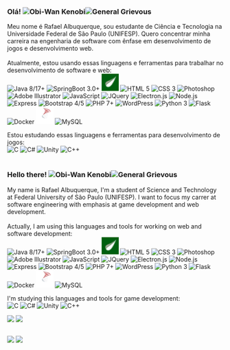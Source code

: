 ### Olá! <img height='40' width='40' src="https://static.wikia.nocookie.net/disneyemojiblitz/images/9/92/EmojiBlitzObi-WanKenobi1.png/revision/latest?cb=20220726120305" title="Obi-Wan Kenobi" alt="Obi-Wan Kenobi"/><img height='40' width='40' src="https://static.wikia.nocookie.net/disneyemojiblitz/images/3/31/EmojiBlitzGeneralGrievous1.png/revision/latest/scale-to-width-down/350?cb=20220315123833" title="General Grievous" alt="General Grievous"/>
Meu nome é Rafael Albuquerque, sou estudante de Ciência e Tecnologia na Universidade Federal de São Paulo (UNIFESP). Quero concentrar minha carreira na engenharia de software com ênfase em desenvolvimento de jogos e desenvolvimento web.<br><br>
Atualmente, estou usando essas linguagens e ferramentas para trabalhar no desenvolvimento de software e web:<br>
<img height='40' width='40' src="https://cdn.jsdelivr.net/gh/devicons/devicon/icons/java/java-original.svg" title="Java 8/17+" alt="Java 8/17+"/>
<img height='40' width='40' src="https://cdn.jsdelivr.net/gh/devicons/devicon/icons/spring/spring-original.svg" title="SpringBoot 3.0+" alt="SpringBoot 3.0+"/>
<img height='40' width='40' src="svg_logos/thymeleaf-icon.svg" title="Thymeleaf 3.1" alt="Thymeleaf 3.1"/>
<img height='40' width='40' src="https://cdn.jsdelivr.net/gh/devicons/devicon/icons/html5/html5-original.svg" title="HTML 5" alt="HTML 5"/>
<img height='40' width='40' src="https://cdn.jsdelivr.net/gh/devicons/devicon/icons/css3/css3-original.svg" title="CSS 3" alt="CSS 3"/>
<img height='40' width='40' src="https://cdn.jsdelivr.net/gh/devicons/devicon/icons/photoshop/photoshop-line.svg" title="Photoshop" alt="Photoshop"/>
<img height='40' width='40' src="https://cdn.jsdelivr.net/gh/devicons/devicon/icons/illustrator/illustrator-line.svg" title="Adobe Illustrator" alt="Adobe Illustrator"/>
<img height='40' width='40' src="https://cdn.jsdelivr.net/gh/devicons/devicon/icons/javascript/javascript-original.svg" title="JavaScript" alt="JavaScript"/>
<img height='40' width='40' src="https://cdn.jsdelivr.net/gh/devicons/devicon/icons/jquery/jquery-original.svg" title="JQuery" alt="JQuery"/>
<img height='40' width='40' src="https://cdn.jsdelivr.net/gh/devicons/devicon/icons/electron/electron-original.svg" title="Electron.js" alt="Electron.js"/>
<img height='40' width='40' src="https://cdn.jsdelivr.net/gh/devicons/devicon/icons/nodejs/nodejs-original.svg" title="Node.js" alt="Node.js"/>
<img height='40' width='40' src="https://cdn.jsdelivr.net/gh/devicons/devicon/icons/express/express-original.svg" title="Express" alt="Express"/>
<img height='40' width='40' src="https://cdn.jsdelivr.net/gh/devicons/devicon/icons/bootstrap/bootstrap-original.svg" title="Bootstrap 4/5" alt="Bootstrap 4/5"/>
<img height='40' width='40' src="https://cdn.jsdelivr.net/gh/devicons/devicon/icons/php/php-original.svg" title="PHP 7+" alt="PHP 7+"/>
<img height='40' width='40' src="https://cdn.jsdelivr.net/gh/devicons/devicon/icons/wordpress/wordpress-original.svg" title="WordPress" alt="WordPress"/>
<img height='40' width='40' src="https://cdn.jsdelivr.net/gh/devicons/devicon/icons/python/python-original.svg" title="Python 3" alt="Python 3"/>
<img style='background-color:white' height='40' width='40' src="https://cdn.jsdelivr.net/gh/devicons/devicon/icons/flask/flask-original.svg" title="Flask" alt="Flask"/>
<img height='40' width='40' src="https://cdn.jsdelivr.net/gh/devicons/devicon/icons/docker/docker-original.svg" title="Docker" alt="Docker"/>
<img height='40' width='40' src="svg_logos/microsoft-sql-server.svg" title="SQL Server" alt="SQL Server"/>
<img height='40' width='40' src="https://cdn.jsdelivr.net/gh/devicons/devicon/icons/mysql/mysql-original.svg" title="MySQL" alt="MySQL"/>

Estou estudando essas linguagens e ferramentas para desenvolvimento de jogos:<br>
<img height='40' width='40' src="https://cdn.jsdelivr.net/gh/devicons/devicon/icons/c/c-original.svg" title="C" alt="C"/>
<img height='40' width='40' src="https://cdn.jsdelivr.net/gh/devicons/devicon/icons/csharp/csharp-original.svg" title="C#" alt="C#"/>
<img height='40' width='40' src="https://cdn.jsdelivr.net/gh/devicons/devicon/icons/unity/unity-original.svg" title="Unity" alt="Unity"/>
<img height='40' width='40' src="https://cdn.jsdelivr.net/gh/devicons/devicon/icons/cplusplus/cplusplus-original.svg" title="C++" alt="C++"/><br><br>

### Hello there! <img height='40' width='40' src="https://static.wikia.nocookie.net/disneyemojiblitz/images/9/92/EmojiBlitzObi-WanKenobi1.png/revision/latest?cb=20220726120305" title="Obi-Wan Kenobi" alt="Obi-Wan Kenobi"/><img height='40' width='40' src="https://static.wikia.nocookie.net/disneyemojiblitz/images/3/31/EmojiBlitzGeneralGrievous1.png/revision/latest/scale-to-width-down/350?cb=20220315123833" title="General Grievous" alt="General Grievous"/>
My name is Rafael Albuquerque, I'm a student of Science and Technology at Federal University of São Paulo (UNIFESP). I want to focus my carrer at software engineering with emphasis at game development and web development.<br><br>
Actually, I am using this languages and tools for working on web and software development:<br>
<img height='40' width='40' src="https://cdn.jsdelivr.net/gh/devicons/devicon/icons/java/java-original.svg" title="Java 8/17+" alt="Java 8/17+"/>
<img height='40' width='40' src="https://cdn.jsdelivr.net/gh/devicons/devicon/icons/spring/spring-original.svg" title="SpringBoot 3.0+" alt="SpringBoot 3.0+"/>
<img height='40' width='40' src="svg_logos/thymeleaf-icon.svg" title="Thymeleaf 3.1" alt="Thymeleaf 3.1"/>
<img height='40' width='40' src="https://cdn.jsdelivr.net/gh/devicons/devicon/icons/html5/html5-original.svg" title="HTML 5" alt="HTML 5"/>
<img height='40' width='40' src="https://cdn.jsdelivr.net/gh/devicons/devicon/icons/css3/css3-original.svg" title="CSS 3" alt="CSS 3"/>
<img height='40' width='40' src="https://cdn.jsdelivr.net/gh/devicons/devicon/icons/photoshop/photoshop-line.svg" title="Photoshop" alt="Photoshop"/>
<img height='40' width='40' src="https://cdn.jsdelivr.net/gh/devicons/devicon/icons/illustrator/illustrator-line.svg" title="Adobe Illustrator" alt="Adobe Illustrator"/>
<img height='40' width='40' src="https://cdn.jsdelivr.net/gh/devicons/devicon/icons/javascript/javascript-original.svg" title="JavaScript" alt="JavaScript"/>
<img height='40' width='40' src="https://cdn.jsdelivr.net/gh/devicons/devicon/icons/jquery/jquery-original.svg" title="JQuery" alt="JQuery"/>
<img height='40' width='40' src="https://cdn.jsdelivr.net/gh/devicons/devicon/icons/electron/electron-original.svg" title="Electron.js" alt="Electron.js"/>
<img height='40' width='40' src="https://cdn.jsdelivr.net/gh/devicons/devicon/icons/nodejs/nodejs-original.svg" title="Node.js" alt="Node.js"/>
<img height='40' width='40' src="https://cdn.jsdelivr.net/gh/devicons/devicon/icons/express/express-original.svg" title="Express" alt="Express"/>
<img height='40' width='40' src="https://cdn.jsdelivr.net/gh/devicons/devicon/icons/bootstrap/bootstrap-original.svg" title="Bootstrap 4/5" alt="Bootstrap 4/5"/>
<img height='40' width='40' src="https://cdn.jsdelivr.net/gh/devicons/devicon/icons/php/php-original.svg" title="PHP 7+" alt="PHP 7+"/>
<img height='40' width='40' src="https://cdn.jsdelivr.net/gh/devicons/devicon/icons/wordpress/wordpress-original.svg" title="WordPress" alt="WordPress"/>
<img height='40' width='40' src="https://cdn.jsdelivr.net/gh/devicons/devicon/icons/python/python-original.svg" title="Python 3" alt="Python 3"/>
<img style='background-color:white' height='40' width='40' src="https://cdn.jsdelivr.net/gh/devicons/devicon/icons/flask/flask-original.svg" title="Flask" alt="Flask"/>
<img height='40' width='40' src="https://cdn.jsdelivr.net/gh/devicons/devicon/icons/docker/docker-original.svg" title="Docker" alt="Docker"/>
<img height='40' width='40' src="svg_logos/microsoft-sql-server.svg" title="SQL Server" alt="SQL Server"/>
<img height='40' width='40' src="https://cdn.jsdelivr.net/gh/devicons/devicon/icons/mysql/mysql-original.svg" title="MySQL" alt="MySQL"/>

I'm studying this languages and tools for game development:<br>
<img height='40' width='40' src="https://cdn.jsdelivr.net/gh/devicons/devicon/icons/c/c-original.svg" title="C" alt="C"/>
<img height='40' width='40' src="https://cdn.jsdelivr.net/gh/devicons/devicon/icons/csharp/csharp-original.svg" title="C#" alt="C#"/>
<img height='40' width='40' src="https://cdn.jsdelivr.net/gh/devicons/devicon/icons/unity/unity-original.svg" title="Unity" alt="Unity"/>
<img height='40' width='40' src="https://cdn.jsdelivr.net/gh/devicons/devicon/icons/cplusplus/cplusplus-original.svg" title="C++" alt="C++"/>

<div>
  <img height="180em" src="https://github-readme-stats-sigma-five.vercel.app/api?username=DevRafonalde&show_icons=true&theme=dark&include_all_commits=true&count_private=true"/>
  <img height="180em" src="https://github-readme-stats-sigma-five.vercel.app/api/top-langs/?username=DevRafonalde&layout=compact&langs_count=16&theme=dark"/>
</div>
  
 
##
  
<div>
  <a href = "mailto:rafael.p.albuquerque@gmal.com"><img src="https://img.shields.io/badge/Gmail-D14836?style=for-the-badge&logo=gmail&logoColor=white" target="_blank"></a>
  <a href="https://www.linkedin.com/in/devrafonalde/" target="_blank"><img src="https://img.shields.io/badge/-LinkedIn-%230077B5?style=for-the-badge&logo=linkedin&logoColor=white" target="_blank"></a>   
</div>

<!--
TODO

- 👯 I’m looking to collaborate on ...
- 🤔 I’m looking for help with ...
- 💬 Ask me about ...
- 📫 How to reach me: ...
- ⚡ Fun fact: ...
-->
